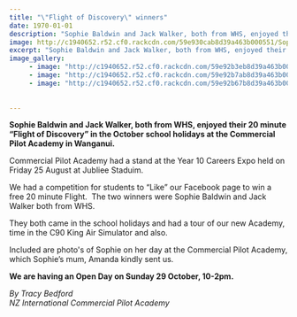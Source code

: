 ```yaml
---
title: "\"Flight of Discovery\" winners"
date: 1970-01-01
description: "Sophie Baldwin and Jack Walker, both from WHS, enjoyed their 20 minute “Flight of Discovery” in the school holidays at the Commercial Pilot Academy..."
image: http://c1940652.r52.cf0.rackcdn.com/59e930cab8d39a463b000551/Sophie-Baldwin-fly-academy-my-self.jpg
excerpt: "Sophie Baldwin and Jack Walker, both from WHS, enjoyed their 20 minute “Flight of Discovery” in the October school holidays at the Commercial Pilot Academy."
image_gallery:
     - image: "http://c1940652.r52.cf0.rackcdn.com/59e92b3eb8d39a463b00054b/Sophie-Baldwin-fly-academy-my-self.jpg"
     - image: "http://c1940652.r52.cf0.rackcdn.com/59e92b7ab8d39a463b00054f/Sophie-Baldwin-fly-academy-with-instructor.jpg"
     - image: "http://c1940652.r52.cf0.rackcdn.com/59e92b67b8d39a463b00054d/Sophie-Baldwin-fly-academy-taking-off.jpg"
    
    
---
```


<p><strong>Sophie Baldwin and Jack Walker, both from WHS, enjoyed their 20 minute &ldquo;Flight of Discovery&rdquo; in the October school holidays at the Commercial Pilot Academy in Wanganui.</strong></p>
<p>Commercial Pilot Academy had a stand at the Year 10 Careers Expo held on Friday 25 August at Jubliee Staduim.&nbsp;</p>
<p>We had a competition for students to &ldquo;Like&rdquo; our Facebook page to win a free 20 minute Flight.&nbsp; The two winners were Sophie Baldwin and Jack Walker both from WHS.</p>
<p>They both came in the school holidays and had a tour of our new Academy, time in the C90 King Air Simulator and also.</p>
<p>Included are photo's of Sophie&nbsp;on her day at the Commercial Pilot Academy, which Sophie&rsquo;s mum, Amanda kindly sent us.</p>
<p><strong>We are having an Open Day on Sunday 29&nbsp;October, 10-2pm.&nbsp;</strong></p>
<p><em>By Tracy Bedford</em><br /><em>NZ International Commercial Pilot Academy</em></p>

